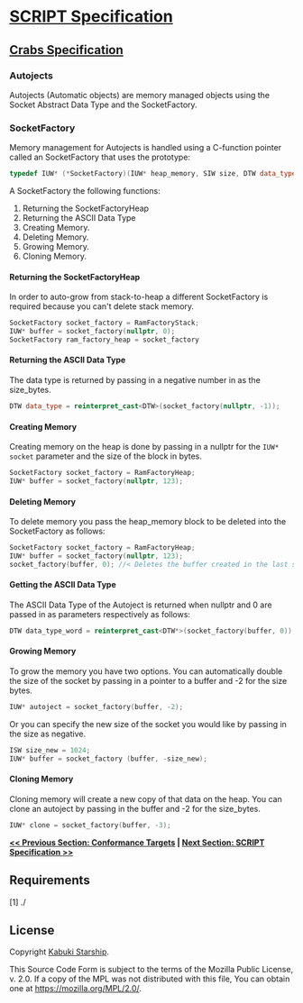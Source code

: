 # [SCRIPT Specification](../../)

## [Crabs Specification](./)

### Autojects

Autojects (Automatic objects) are memory managed objects using the Socket Abstract Data Type and the SocketFactory.

### SocketFactory

Memory management for Autojects is handled using a C-function pointer called an SocketFactory that uses the prototype:

```C++
typedef IUW* (*SocketFactory)(IUW* heap_memory, SIW size, DTW data_type);
```

A SocketFactory the following functions:

1. Returning the SocketFactoryHeap
2. Returning the ASCII Data Type
3. Creating Memory.
4. Deleting Memory.
5. Growing Memory.
6. Cloning Memory.

#### Returning the SocketFactoryHeap

In order to auto-grow from stack-to-heap a different SocketFactory is required because you can't delete stack memory.

```C++
SocketFactory socket_factory = RamFactoryStack;
IUW* buffer = socket_factory(nullptr, 0);
SocketFactory ram_factory_heap = socket_factory
```

#### Returning the ASCII Data Type

The data type is returned by passing in a negative number in as the size_bytes.

```C++
DTW data_type = reinterpret_cast<DTW>(socket_factory(nullptr, -1));
```

#### Creating Memory

Creating memory on the heap is done by passing in a nullptr for the `IUW* socket` parameter and the size of the block in bytes.

```C++
SocketFactory socket_factory = RamFactoryHeap;
IUW* buffer = socket_factory(nullptr, 123);
```

#### Deleting Memory

To delete memory you pass the heap_memory block to be deleted into the SocketFactory as follows:

```C++
SocketFactory socket_factory = RamFactoryHeap;
IUW* buffer = socket_factory(nullptr, 123);
socket_factory(buffer, 0); //< Deletes the buffer created in the last step.
```

#### Getting the ASCII Data Type

The ASCII Data Type of the Autoject is returned when nullptr and 0 are passed in as parameters respectively as follows:

```C++
DTW data_type_word = reinterpret_cast<DTW*>(socket_factory(buffer, 0));
```

#### Growing Memory

To grow the memory you have two options. You can automatically double the size of the socket by passing in a pointer to a buffer and -2 for the size bytes.

```C++
IUW* autoject = socket_factory(buffer, -2);
```

Or you can specify the new size of the socket you would like by passing in the size as negative.

```C++
ISW size_new = 1024;
IUW* buffer = socket_factory (buffer, -size_new);
```

#### Cloning Memory

Cloning memory will create a new copy of that data on the heap. You can clone an autoject by passing in the buffer and -2 for the size_bytes.

```C++
IUW* clone = socket_factory(buffer, -3);
```

**[<< Previous Section: Conformance Targets](./ConformanceTargets.md) | [Next Section: SCRIPT Specification >>](./ScriptSpecification.md)**

## Requirements

[1] ./

## License

Copyright [Kabuki Starship](https://kabukistarship.com).

This Source Code Form is subject to the terms of the Mozilla Public License, v. 2.0. If a copy of the MPL was not distributed with this file, You can obtain one at <https://mozilla.org/MPL/2.0/>.
